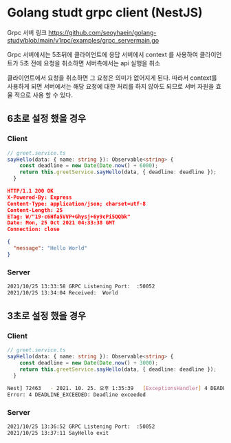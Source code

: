# Golang studt grpc client (NestJS)

Grpc 서버 링크
https://github.com/seoyhaein/golang-study/blob/main/v1rpc/examples/grpc_servermain.go

Grpc 서버에서는 5초뒤에 클라이언트에 응답
서버에서 context 를 사용하여 클라이언트가 5초 전에 요청을 취소하면 서버측에서는 api 실행을 취소

클라이언트에서 요청을 취소하면 그 요청은 의미가 없어지게 된다.
따라서 context를 사용하게 되면 서버에서는 해당 요청에 대한 처리를 하지 않아도 되므로 서버 자원을 효율 적으로 사용 할 수 있다.

## 6초로 설정 했을 경우

### Client

```Typescript
// greet.service.ts
sayHello(data: { name: string }): Observable<string> {
    const deadline = new Date(Date.now() + 6000);
    return this.greetService.sayHello(data, { deadline: deadline });
  }
```

```json
HTTP/1.1 200 OK
X-Powered-By: Express
Content-Type: application/json; charset=utf-8
Content-Length: 25
ETag: W/"19-c6Hfa5VVP+Ghysj+6y9cPi5QQbk"
Date: Mon, 25 Oct 2021 04:33:38 GMT
Connection: close

{
  "message": "Hello World"
}
```

### Server

```bash
2021/10/25 13:33:58 GRPC Listening Port:  :50052
2021/10/25 13:34:04 Received:  World
```

## 3초로 설정 했을 경우

### Client

```Typescript
// greet.service.ts
sayHello(data: { name: string }): Observable<string> {
    const deadline = new Date(Date.now() + 3000);
    return this.greetService.sayHello(data, { deadline: deadline });
  }
```

```bash
Nest] 72463   - 2021. 10. 25. 오후 1:35:39   [ExceptionsHandler] 4 DEADLINE_EXCEEDED: Deadline exceeded +7698ms
Error: 4 DEADLINE_EXCEEDED: Deadline exceeded
```

### Server

```bash
2021/10/25 13:36:52 GRPC Listening Port:  :50052
2021/10/25 13:37:11 SayHello exit
```

